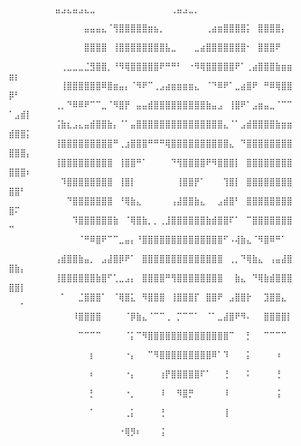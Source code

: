             ⠀⠀⠀⠀⠀⠀⠀⠀⠀⠀⠀⠀⠀⠀⠀⠀⠀⠀⠀⠀⠀⠀⠀⠀⠀⠀⠀⠀⠀⠀⠀⠀⠀⠀⠀⠀⠀⠀⠀⠀⠀⠀⠀⠀⠀⠀⠀⠀⠀⠀⠀⠀⠀⠀⠀⠀⠀⠀⠀⠀
⠀⠀⠀⠀⠀⠀⠀⠀   ⠀⠀⠀⠀⠀⠀⠀⠀⣤⣠⣄⣤⣠⣄⣀⠀⠀⠀⠀⠀⠀⠀⠀⠀⠀⠀⠀⠀⢀⣤⣠⣀⡀⠀⠀⠀⠀⠀⠀⠀⠀⠀⠀⠀⠀⠀⠀⠀⠀⠀⠀
⠀⠀⠀⠀⠀⠀⠀⠀⠀⠀⠀⠀⠀⣤⣤⣤⣄⠈⢻⣿⣿⣿⣿⣿⣶⣦⡀⠀⠀⠀⠀⠀⠀⠀⢀⣴⣶⣿⣿⣿⣿⡅⠀⣿⣿⣿⣿⡄⠀⠀⠀⠀⠀⠀⠀⠀⠀⠀⠀⠀
⠀⠀⠀⠀⠀⠀⠀⠀⠀⠀⠀⠀⠀⣿⣿⣿⣿⠀⢸⣿⣿⣿⣿⣿⣿⣿⣿⣧⣀⠀⠀⠀⣀⣴⣿⣿⣿⣿⣿⣿⣿⠂⠀⣿⣿⣿⠟⠀⠀⠀⠀⠀⠀⠀⠀⠀⠀⠀⠀⠀
⠀⠀⠀⠀⠀⠀⠀⠀⠀⢀⣀⣀⣀⣈⣻⣿⣿⡀⠘⠻⢿⣿⣿⣿⣿⣿⠟⠛⠛⠃⠀⠐⠻⢿⣿⣿⣿⣿⣿⠟⠁⢀⣴⣿⣿⣿⣷⣶⣶⣶⡆⠀⠀⠀⠀⠀⠀⠀⠀⠀
⠀⠀⠀⠀⠀⠀⠀⠀⠀⢸⣿⣿⣿⣿⣿⣿⠿⣿⣶⣤⡄⠈⠻⠟⠉⢀⣠⣴⣶⣶⣶⣶⣄⠀⠈⠙⠿⠟⠁⣀⣴⣿⠟⠀⠛⠿⢿⣿⣿⡿⠃⠀⠀⠀⠀⠀⠀⠀⠀⠀
⠀⠀⠀⠀⠀⠀⠀⠀⢀⡀⠙⠿⠿⠟⠉⠉⣀⠈⠻⣿⡟⠀⣤⣤⣾⣿⣿⣿⣿⣿⣿⣿⣿⣿⣷⣤⣠⠀⢸⣿⠟⠁⣠⣶⣤⣀⠈⠉⠉⠁⣠⣾⡇⠀⠀⠀⠀⠀⠀⠀
⠀⠀⠀⠀⠀⠀⠀⠀⢨⣷⣆⣠⣄⣤⣾⣿⣿⣷⡄⠈⠁⣤⣿⣿⣿⣿⣿⣿⣿⣿⣿⣿⣿⣿⣿⣿⣿⣄⠈⠁⣠⣾⣿⣿⣿⣿⣷⣶⣶⣾⣿⣿⡅⠀⠀⠀⠀⠀⠀⠀
⠀⠀⠀⠀⠀⠀⠀⠀⢸⣿⣿⣿⣿⣿⣿⣿⣿⣿⠛⢀⣰⣿⣿⣿⠛⠛⠛⢿⣿⣿⣿⣿⣿⣿⣿⣿⣿⣿⣄⠀⠙⣿⣿⣿⣿⣿⣿⣿⣿⣿⣿⣿⡄⠀⠀⠀⠀⠀⠀⠀
⠀⠀⠀⠀⠀⠀⠀⠀⢸⣿⣿⣿⣿⣿⣿⣿⣿⣿⠀⢸⣿⣿⠛⠁⠀⠀⠀⠀⠙⢻⣿⣿⣿⣿⠟⠻⣿⣿⣿⡇⠀⣿⣿⣿⣿⣿⣿⣿⣿⣿⣿⣿⠆⠀⠀⠀⠀⠀⠀⠀
⠀⠀⠀⠀⠀⠀⠀⠀⠀⠹⣿⣿⣿⣿⣿⣿⣿⣿⠀⢸⣿⡇⠀⠀⠀⠀⠀⠀⠀⢸⣿⣿⡟⠁⠀⠀⠀⢹⣿⡇⠀⣿⣿⣿⣿⣿⣿⣿⣿⣿⣿⠃⠀⠀⠀⠀⠀⠀⠀⠀
⠀⠀⠀⠀⠀⠀⠀⠀⠀⠀⠙⣿⣿⣿⣿⣿⣿⣿⠀⠘⢿⣷⣄⠀⠀⠀⠀⠀⢠⣼⣿⣿⣷⣄⠀⠀⣠⣾⣿⠃⠀⣿⣿⣿⣿⣿⣿⣿⣿⣿⠍⠀⠀⠀⠀⠀⠀⠀⠀⠀
⠀⠀⠀⠀⠀⠀⠀⠀⠀⠀⠀⠹⣿⣿⣿⣿⣿⣿⣷⠀⠈⢿⣿⣷⡀⡀⢀⣸⣿⣿⣿⣿⣿⣿⣷⣾⣿⣿⠏⠁⠀⠉⣿⣿⣿⣿⣿⣿⣿⠉⠀⠀⠀⠀⠀⠀⠀⠀⠀⠀
⠀⠀⠀⠀⠀⠀⠀⠀⠀⠀⠀⠀⠈⠛⠿⣿⠟⠉⠉⣀⣤⡄⠘⣿⣿⣿⣿⣿⣿⣿⣿⣿⣿⣿⣿⣿⣿⠋⠠⢼⣷⣄⠈⠻⣿⠿⠛⠁⠀⠀⠀⠀⠀⠀⠀⠀⠀⠀⠀⠀
⠀⠀⠀⠀⠀⠀⠀⠀⢠⣾⣿⣿⣷⣤⡀⠀⣠⣼⣿⡿⠟⠁⠀⣿⣿⣿⣿⣿⣿⣿⣿⣿⣿⣿⣿⣿⣿⠀⢀⡀⠙⢿⣷⣄⠀⢠⣤⣼⣿⣿⣷⡄⠀⠀⠀⠀⠀⠀⠀⠀
⠀⠀⠀⠀⠀⠀⠀⠀⢸⣿⣿⣿⣿⣿⣿⣷⣿⠋⢁⣀⣠⡄⠀⣿⣿⣿⣿⠛⢻⣿⣿⣿⣿⣿⣿⣿⣿⠀⠀⣷⣄⠀⠙⢿⣷⣾⣿⣿⣿⣿⣿⡇⠀⠀⠀⠀⠀⠀⠀⠀
⠀⠀⠀⠀⠀⠀⠀⠀⠀⠁⠀⠀⣈⣿⣿⣿⠁⠀⠈⢿⣿⣅⠀⠻⣿⣿⣿⠀⢸⣿⣿⣿⡏⠀⣿⣿⠟⠀⣠⣿⣿⡗⠀⠀⣹⣿⣿⣄⠀⠀⠀⠁⠀⠀⠀⠀⠀⠀⠀⠀
⠀⠀⠀⠀⠀⠀⠀⠀⠀⠀⠀⠸⣿⣿⣿⣿⠀⠀⠀⠀⠈⡿⣷⣄⠈⠉⠉⢀⠀⡉⠉⠉⠁⠀⠈⠁⣀⣼⣿⠟⠻⠄⠀⠀⣿⣿⣿⣿⡇⠀⠀⠀⠀⠀⠀⠀⠀⠀⠀⠀
⠀⠀⠀⠀⠀⠀⠀⠀⠀⠀⠀⠀⠉⠉⠉⠉⠀⠀⠀⠀⠈⡅⠉⠻⣿⣿⣿⣿⣿⣿⣿⣿⣿⣿⣿⣿⣿⣿⠉⠀⠀⡃⠀⠀⠉⠉⠉⠉⠀⠀⠀⠀⠀⠀⠀⠀⠀⠀⠀⠀
⠀⠀⠀⠀⠀⠀⠀⠀⠀⠀⠀⠀⠀⠀⡆⠀⠀⠀⠀⠀⠐⡄⠀⠀⠉⠻⣿⣿⣿⣿⣿⣿⣿⣿⣿⠿⠁⠹⠀⠀⠀⡅⠀⠀⠀⠀⠰⠀⠀⠀⠀⠀⠀⠀⠀⠀⠀⠀⠀⠀
⠀⠀⠀⠀⠀⠀⠀⠀⠀⠀⠀⠀⠀⠀⠆⠀⠀⠀⠀⠀⠐⡄⠀⠀⠀⠀⢰⡟⣿⣿⣿⣿⣿⠏⠁⠀⠀⢘⠀⠀⠀⠅⠀⠀⠀⠀⢘⠀⠀⠀⠀⠀⠀⠀⠀⠀⠀⠀⠀⠀
⠀⠀⠀⠀⠀⠀⠀⠀⠀⠀⠀⠀⠀⠀⡃⠀⠀⠀⠀⠀⠐⡀⠀⠀⠀⠀⠸⠀⠀⠻⣿⡛⠀⠀⠀⠀⠀⠸⠀⠀⠀⠀⠀⠀⠀⠀⢨⠀⠀⠀⠀⠀⠀⠀⠀⠀⠀⠀⠀⠀
⠀⠀⠀⠀⠀⠀⠀⠀⠀⠀⠀⠀⠀⠀⠁⠀⠀⠀⠀⠀⢀⡅⠀⠀⠀⠀⢘⠀⠀⠀⠀⠀⠀⠀⠀⠀⠀⢸⠀⠀⠀⠀⠀⠀⠀⠀⠀⠀⠀⠀⠀⠀⠀⠀⠀⠀⠀⠀⠀⠀
⠀⠀⠀⠀⠀⠀⠀⠀⠀⠀⠀⠀⠀⠀⠀⠀⠀⠀⠀⠐⢿⡻⠆⠀⠀⠀⢨⠀⠀⠀⠀⠀⠀⠀⠀⠀⠀⠀⠀⠀⠀⠀⠀⠀⠀⠀⠀⠀⠀⠀⠀⠀⠀⠀⠀⠀⠀
